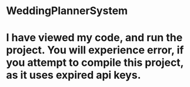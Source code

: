 # WeddingPlannerSystem
# I have viewed my code, and run the project. You will experience error, if you attempt to compile this project, as it uses expired api keys.
